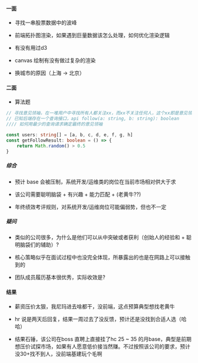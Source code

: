 #### 一面
- 寻找一串股票数据中的波峰

- 前端拓扑图渲染，如果遇到巨量数据该怎么处理，如何优化渲染逻辑

- 有没有用过d3

- canvas 绘制有没有做过复杂的渲染

- 换城市的原因（上海 -> 北京）


#### 二面

- 算法题

```typescript
// 寻找意见领袖，在一堆用户中寻找所有人都关注xx，而xx不关注任何人，这个xx即是意见领袖。
// 已知后端存在一个查询接口，api follow(a: string, b: string): boolean
//// 如何用最少的查询请求确定最终的意见领袖

const users: string[] = [a, b, c, d, e, f, g, h]
const getFollowResult: boolean = () => {
    return Math.random() > 0.5
}

```

##### 综合
- 预计 base 会被压制，系统开发/运维类的岗位在当前市场相对供大于求

- 该公司需要聪明脑袋 + 有兴趣 + 能力匹配 + (老黄牛??)

- 年终绩效考评规则，对系统开发/运维岗位可能偏弱势，但也不一定

##### 疑问
- 类似的公司很多，为什么是他们可以从中突破或者获利（创始人的经验和 + 聪明脑袋们的辅助）?

- 核心策略似乎在面试过程中也没完全体现，所暴露出的也是在网路上可以接触到的

- 团队成员履历基本很优秀，实际收效是?

#### 结果
- 薪资压价太狠，我尼玛进去啥都干，没前端，这点预算典型想找老黄牛

- hr 说是两天后回复，结果一周过去了没反馈，预计还是没找到合适人选（哈哈）

- 结果石锤，该公司在boss 直聘上直接挂了hc 25 ~ 35 的月base，典型是前期想压价试探市场，如果有人愿意低价接当然赚。不过按照该公司的要求，预计没30+找不到人，没前端基建玩个毛啊
